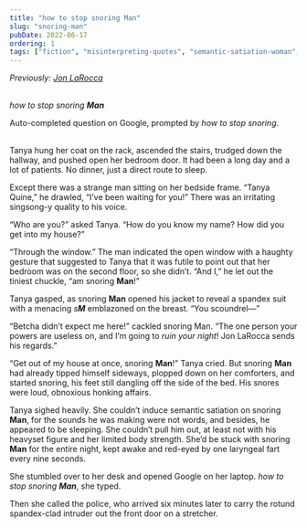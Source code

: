 ```yaml
---
title: "how to stop snoring Man"
slug: "snoring-man"
pubDate: 2022-06-17
ordering: 1
tags: ["fiction", "misinterpreting-quotes", "semantic-satiation-woman", "jon-la-rocca"]
---
```


<div class="commentary">
<i>
Previously: <a href="/posts/2022/05/08/jon-larocca/">Jon LaRocca</a>
</i>
</div>

<br />

_how to stop snoring **Man**_
<div class="quote-attribution">
Auto-completed question on Google, prompted by <i>how to stop snoring</i>.
</div>

<br />

<span class="small-caps">Tanya hung her coat on the rack</span>, ascended the stairs, trudged down the hallway, and pushed open her bedroom door. It had been a long day and a lot of patients. No dinner, just a direct route to sleep.

Except there was a strange man sitting on her bedside frame. “Tanya Quine,” he drawled, “I’ve been waiting for you!” There was an irritating singsong-y quality to his voice.

“Who are you?” asked Tanya. “How do you know my name? How did you get into my house?”

“Through the window.” The man indicated the open window with a haughty gesture that suggested to Tanya that it was futile to point out that her bedroom was on the second floor, so she didn’t. “And I,” he let out the tiniest chuckle, “am snoring **Man**!”

Tanya gasped, as snoring **Man** opened his jacket to reveal a spandex suit with a menacing _s**M**_ emblazoned on the breast. “You scoundrel—”

“Betcha didn’t expect me here!” cackled snoring Man. “The one person your powers are useless on, and I’m going to _ruin your night_! Jon LaRocca sends his regards.”

“Get out of my house at once, snoring **Man**!” Tanya cried. But snoring **Man** had already tipped himself sideways, plopped down on her comforters, and started snoring, his feet still dangling off the side of the bed. His snores were loud, obnoxious honking affairs.

Tanya sighed heavily. She couldn’t induce semantic satiation on snoring **Man**, for the sounds he was making were not words, and besides, he appeared to be sleeping. She couldn’t pull him out, at least not with his heavyset figure and her limited body strength. She’d be stuck with snoring **Man** for the entire night, kept awake and red-eyed by one laryngeal fart every nine seconds.

She stumbled over to her desk and opened Google on her laptop. _how to stop snoring **Man**_, she typed.

Then she called the police, who arrived six minutes later to carry the rotund spandex-clad intruder out the front door on a stretcher.



